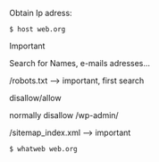 
Obtain Ip adress:
```
$ host web.org
```

> [!IMPORTANT]
> Search for Names, e-mails adresses...


/robots.txt —> important, first search

disallow/allow 

normally disallow /wp-admin/


/sitemap_index.xml —> important

```
$ whatweb web.org
```